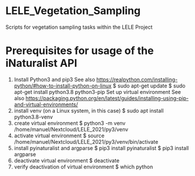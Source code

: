 # LELE_Vegetation_Sampling
Scripts for vegetation sampling tasks within the LELE Project

# Prerequisites for usage of the iNaturalist API
1) Install Python3 and pip3
See also https://realpython.com/installing-python/#how-to-install-python-on-linux
$ sudo apt-get update
$ sudo apt-get install python3.8 python3-pip
Set up virtual environment
See also https://packaging.python.org/en/latest/guides/installing-using-pip-and-virtual-environments/
2) install venv (on a Linux system, in this case)
$ sudo apt install python3.8-venv
3) create virtual environment
$ python3 -m venv /home/manuel/Nextcloud/LELE_2021/py3/venv
4) activate virtual environment
$ source /home/manuel/Nextcloud/LELE_2021/py3/venv/bin/activate
5) install pyinaturalist and argparse
$ pip3 install pyinaturalist
$ pip3 install argparse
6) deactivate virtual environment
$ deactivate
7) verify deactivation of virtual environment
$ which python
